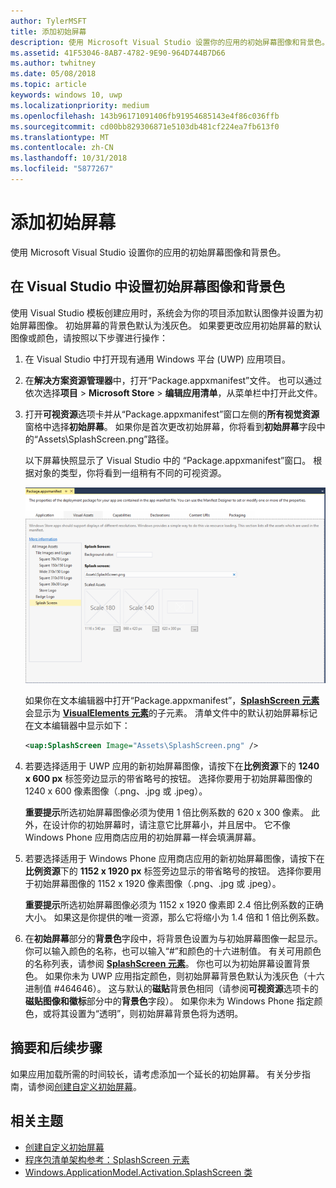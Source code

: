 ```yaml
---
author: TylerMSFT
title: 添加初始屏幕
description: 使用 Microsoft Visual Studio 设置你的应用的初始屏幕图像和背景色。
ms.assetid: 41F53046-8AB7-4782-9E90-964D744B7D66
ms.author: twhitney
ms.date: 05/08/2018
ms.topic: article
keywords: windows 10, uwp
ms.localizationpriority: medium
ms.openlocfilehash: 143b96171091406fb91954685143e4f86c036ffb
ms.sourcegitcommit: cd00bb829306871e5103db481cf224ea7fb613f0
ms.translationtype: MT
ms.contentlocale: zh-CN
ms.lasthandoff: 10/31/2018
ms.locfileid: "5877267"
---
```

# <a name="add-a-splash-screen"></a>添加初始屏幕

使用 Microsoft Visual Studio 设置你的应用的初始屏幕图像和背景色。

## <a name="set-the-splash-screen-image-and-background-color-in-visual-studio"></a>在 Visual Studio 中设置初始屏幕图像和背景色

使用 Visual Studio 模板创建应用时，系统会为你的项目添加默认图像并设置为初始屏幕图像。 初始屏幕的背景色默认为浅灰色。 如果要更改应用初始屏幕的默认图像或颜色，请按照以下步骤进行操作：

1. 在 Visual Studio 中打开现有通用 Windows 平台 (UWP) 应用项目。
2. 在**解决方案资源管理器**中，打开“Package.appxmanifest”文件。 也可以通过依次选择**项目** &gt; **Microsoft Store** &gt; **编辑应用清单**，从菜单栏中打开此文件。
3. 打开**可视资源**选项卡并从“Package.appxmanifest”窗口左侧的**所有视觉资源**窗格中选择**初始屏幕**。 如果你是首次更改初始屏幕，你将看到**初始屏幕**字段中的“Assets\SplashScreen.png”路径。

    以下屏幕快照显示了 Visual Studio 中的 “Package.appxmanifest”窗口。 根据对象的类型，你将看到一组稍有不同的可视资源。

    ![Visual Studio 2017 中“Package.appxmanifest”窗口的屏幕快照](images/appmanifest.png)

    如果你在文本编辑器中打开“Package.appxmanifest”，[**SplashScreen 元素**](https://msdn.microsoft.com/library/windows/apps/br211467)会显示为 [**VisualElements 元素**](https://msdn.microsoft.com/library/windows/apps/br211471)的子元素。 清单文件中的默认初始屏幕标记在文本编辑器中显示如下：

    ```xml
    <uap:SplashScreen Image="Assets\SplashScreen.png" />
    ```

4. 若要选择适用于 UWP 应用的新初始屏幕图像，请按下在**比例资源**下的 **1240 x 600 px** 标签旁边显示的带省略号的按钮。 选择你要用于初始屏幕图像的 1240 x 600 像素图像（.png、.jpg 或 .jpeg）。

    **重要提示**所选初始屏幕图像必须为使用 1 倍比例系数的 620 x 300 像素。 此外，在设计你的初始屏幕时，请注意它比屏幕小，并且居中。 它不像 Windows Phone 应用商店应用的初始屏幕一样会填满屏幕。

5. 若要选择适用于 Windows Phone 应用商店应用的新初始屏幕图像，请按下在**比例资源**下的 **1152 x 1920 px** 标签旁边显示的带省略号的按钮。 选择你要用于初始屏幕图像的 1152 x 1920 像素图像（.png、.jpg 或 .jpeg）。

    **重要提示**所选初始屏幕图像必须为 1152 x 1920 像素即 2.4 倍比例系数的正确大小。 如果这是你提供的唯一资源，那么它将缩小为 1.4 倍和 1 倍比例系数。

6. 在**初始屏幕**部分的**背景色**字段中，将背景色设置为与初始屏幕图像一起显示。 你可以输入颜色的名称，也可以输入“#”和颜色的十六进制值。 有关可用颜色的名称列表，请参阅 [**SplashScreen 元素**](https://msdn.microsoft.com/library/windows/apps/br211467)。 你也可以为初始屏幕设置背景色。 如果你未为 UWP 应用指定颜色，则初始屏幕背景色默认为浅灰色（十六进制值 \#464646）。 这与默认的**磁贴**背景色相同（请参阅**可视资源**选项卡的**磁贴图像和徽标**部分中的**背景色**字段）。 如果你未为 Windows Phone 指定颜色，或将其设置为“透明”，则初始屏幕背景色将为透明。

## <a name="summary-and-next-steps"></a>摘要和后续步骤

如果应用加载所需的时间较长，请考虑添加一个延长的初始屏幕。 有关分步指南，请参阅[创建自定义初始屏幕](create-a-customized-splash-screen.md)。

## <a name="related-topics"></a>相关主题

* [创建自定义初始屏幕](create-a-customized-splash-screen.md)
* [程序包清单架构参考：SplashScreen 元素](https://msdn.microsoft.com/library/windows/apps/br211467)
* [Windows.ApplicationModel.Activation.SplashScreen 类](https://msdn.microsoft.com/library/windows/apps/br224763)